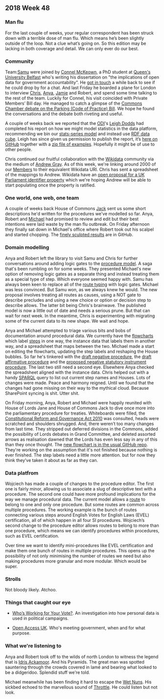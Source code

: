 ## 2018 Week 48

### Man flu

For the last couple of weeks, your regular correspondent has been struck down with a terrible dose of man flu. Which means he’s been slightly outside of the loop. Not a clue what’s going on. So this edition may be lacking in both coverage and detail. We can only ever do our best.

### Community

Team:[Samu](https://twitter.com/langsamu) were joined by [Connel McKeown](https://pure.qub.ac.uk/portal/en/persons/connel-mckeown(d834a936-cb6e-4c84-ba7a-6a1f17714cf9).html), a PhD student at [Queen's University Belfast](https://www.qub.ac.uk/) who's writing his dissertation on "the implications of open data for government accountability". He [got in touch](https://twitter.com/ConnelMckeown/status/1044197277143904257) a while back to see if he could drop by for a chat. And last Friday he boarded a plane for London to interview [Chris](https://twitter.com/chrisalcockdev), [Anya](https://twitter.com/bitten_), [Jamie](https://twitter.com/oddtype) and Robert, and spend some time talking to the rest of the team. Luckily for Connel, his visit coincided with Private Members’ Bill day. He managed to catch a glimpse of the [Commons Chamber debate on the Parking (Code of Practice) Bill](https://hansard.parliament.uk/Commons/2018-11-23/debates/005F9F65-57E5-4AD0-B6EC-C26C75A7AAA2/Parking(CodeOfPractice)Bill). We hope he found the conversations and the debate both riveting and useful.

A couple of weeks back we reported that the [ODI](https://theodi.org/)'s [Leigh Dodds](https://twitter.com/ldodds) had completed his report on how we might model statistics in the data platform, recommending we bin our [stats-series model](https://ukparliament.github.io/ontologies/stats-series/stats-series-ontology.html) and instead use [RDF data cube](https://www.w3.org/TR/vocab-data-cube/). Leigh has since given us permission to publish the report, it’s [here on GitHub](https://github.com/ukparliament/Weeknotes/blob/master/external-reports/odi/statistical-data/recommendations.pdf) together with a [zip file of examples](https://github.com/ukparliament/Weeknotes/blob/master/external-reports/odi/statistical-data/data-cube-examples.zip). Hopefully it might be of use to other people.

Chris continued our fruitful collaboration with the [Wikidata](https://www.wikidata.org/wiki/Wikidata:Main_Page) community via the medium of [Andrew Gray](https://twitter.com/generalising). As of this week, we're linking around 2000 of our [Members](https://api.parliament.uk/query/resource?uri=https://id.parliament.uk/schema/Member) to their equivalent Wikidata URI. Chris has sent a spreadsheet of the mappings to Andrew. Wikidata have an [open proposal for a UK Parliament  identifier property](https://www.wikidata.org/wiki/Wikidata:Property_proposal/UK_Parliament_Identifier) which we're hoping Andrew will be able to start populating once the property is ratified.

### One world, one web, one team

A couple of weeks back House of Commons [Jack](https://twitter.com/jackpdent) sent us some short descriptions he'd written for the procedures we've modelled so far. Anya, Robert and [Michael](https://twitter.com/fantasticlife) had promised to review and edit but their best intentions were laid waste by the man flu outbreak. On Friday afternoon they finally sat down in Michael's office where Robert took out his scalpel and started chopping. The [finely sculpted results](https://ukparliament.github.io/ontologies/procedure/procedure-descriptions/) are in GitHub.

### Domain modelling

Anya and Robert left the library to visit Samu and Chris for further conversations around adding logic gates to the [procedure model](https://ukparliament.github.io/ontologies/procedure/procedure-ontology.html). A saga that's been rumbling on for some weeks. They presented Michael's new option of removing logic gates as a separate thing and instead treating them as a special type of step. Which everyone seemed happy with. Samu has always been keen to replace all of the [route typing](https://ukparliament.github.io/ontologies/procedure/procedure-ontology.html#d4e395) with logic gates. Michael was less convinced. But Samu won, as we always knew he would. The new proposal involves treating all routes as causes, using a NOT gate to describe precludes and using a new choice or option or decision step to describe allows. The latter bit being Chris's brainwave. The published model is now a little out of date and needs a serious prune. But that can wait for next week. In the meantime, Chris is experimenting with migrating some of the current data to its new shape. We wait and hope.

Anya and Michael attempted to triage various bits and bobs of documentation around procedural data. We currently have the [flowcharts](https://ukparliament.github.io/ontologies/procedure/procedure-ontology.html#flowcharts) which label [steps](https://ukparliament.github.io/ontologies/procedure/procedure-ontology.html#d4e408) in one way, the instance data that labels them in another way, and a spreadsheet that maps between the two. Michael made a start on editing the flowcharts, updating the step labels and reshaping the House bubbles. So far he's tinkered with the [draft negative procedure](https://ukparliament.github.io/ontologies/procedure/flowcharts/sis/draft-negative.pdf), the [draft affirmative procedure](https://ukparliament.github.io/ontologies/procedure/flowcharts/sis/draft-affirmative.pdf) and the [proposed negative statutory instrument procedure](https://ukparliament.github.io/ontologies/procedure/flowcharts/proposed-negative-sis/proposed-negative-sis.pdf). The last two still need a second eye. Elsewhere Anya checked the spreadsheet aligned with the instance data. Chris helped out with a handy [SPARQL](https://en.wikipedia.org/wiki/SPARQL) query to list out current step names and Houses. Lots of changes were made. Peace and harmony reigned. Until we found that the changes had gone missing on their way to the mythical cloud. Because SharePoint syncing is shit. Utter shit.

On Friday morning, Anya, Robert and Michael were happily reunited with House of Lords Jane and House of Commons Jack to dive once more into the parliamentary procedure for treaties. Whiteboards were filled, the [Constitutional Reform and Governance Act 2010](https://www.legislation.gov.uk/ukpga/2010/25/contents) was consulted, heads were scratched and shoulders shrugged. And, there weren’t too many changes from last time. They stripped out deferred divisions in the Commons, added the possibility of Lords debates in Grand Committee, and deleted assorted arrows as realisation dawned that the Lords has even less say in any of this than they once thought. The [new flowchart is in the usual GitHub repo](https://github.com/ukparliament/ontologies/blob/master/procedure/flowcharts/logic/treaties.pdf). They're working on the assumption that it's not finished because nothing is ever finished. The step labels need a little more attention. but for now they think they’ve taken it about as far as they can.

### Data platfrom

Wojciech has made a couple of changes to the procedure editor. The first one is fairly minor, allowing us to associate a slug of descriptive text with a procedure. The second one could have more profound implications for the way we manage procedural data. The current model allows a [route](https://ukparliament.github.io/ontologies/procedure/procedure-ontology.html#d4e382) to belong to one and only one procedure. But some routes are common across multiple procedures. The working example is the bunch of routes connecting various steps around English Votes for English Laws (EVEL) certification, all of which happen in all four SI procedures. Wojciech’s second change to the procedure editor allows routes to belong to more than one procedure, which means we can identify procedures within procedures, such as EVEL certification.



Over time we want to identify mini-procedures like EVEL certification and make them one bunch of routes in multiple procedures. This opens up the possibility of not only minimising the number of routes we need but also making procedures more granular and more modular. Which would be super.

### Strolls

Not bloody likely. Atchoo.

### Things that caught our eye

* [Who’s Working for Your Vote?](https://ourdataourselves.tacticaltech.org/posts/whos-working-for-vote/). An investigation into how personal data is used in political campaigns.

* [Open Access UK](https://openaccess.transparency.org.uk/). Who's meeting government, when and for what purpose.

### What we're listening to

Anya and Robert took off to the wilds of north London to witness the legend that is [Idris Ackamoor](https://en.wikipedia.org/wiki/Idris_Ackamoor). And his Pyramids. The great man was spotted sauntering through the crowds covered in lamé and bearing what looked to be a didgeridoo. Splendid stuff we're told.

Michael meanwhile has been finding it hard to escape the [Wet Nuns](https://en-gb.facebook.com/wetnuns/). His sickbed echoed to the marvellous sound of [Throttle](https://www.youtube.com/watch?v=bcqk0tEwGjw). He could listen but not look.

